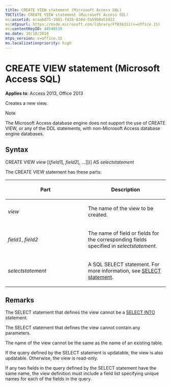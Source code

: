 ```yaml
---
title: CREATE VIEW statement (Microsoft Access SQL)
TOCTitle: CREATE VIEW statement (Microsoft Access SQL)
ms:assetid: ecaabd75-3081-fd35-830d-5a59b0a51922
ms:mtpsurl: https://msdn.microsoft.com/library/Ff836312(v=office.15)
ms:contentKeyID: 48548519
ms.date: 10/18/2018
mtps_version: v=office.15
ms.localizationpriority: high
---
```


# CREATE VIEW statement (Microsoft Access SQL)

**Applies to**: Access 2013, Office 2013

Creates a new view.

> [!NOTE]
> The Microsoft Access database engine does not support the use of CREATE VIEW, or any of the DDL statements, with non-Microsoft Access database engine databases.

## Syntax

CREATE VIEW *view* \[(*field1*\[, *field2*\[, …\]\])\] AS *selectstatement*

The CREATE VIEW statement has these parts:

<table>
<colgroup>
<col style="width: 50%" />
<col style="width: 50%" />
</colgroup>
<thead>
<tr class="header">
<th><p>Part</p></th>
<th><p>Description</p></th>
</tr>
</thead>
<tbody>
<tr class="odd">
<td><p><em>view</em></p></td>
<td><p>The name of the view to be created.</p></td>
</tr>
<tr class="even">
<td><p><em>field1</em>, <em>field2</em></p></td>
<td><p>The name of field or fields for the corresponding fields specified in <em>selectstatement</em>.</p></td>
</tr>
<tr class="odd">
<td><p><em>selectstatement</em></p></td>
<td><p>A SQL SELECT statement. For more information, see <a href="select-statement-microsoft-access-sql.md">SELECT statement</a>.</p></td>
</tr>
</tbody>
</table>


## Remarks

The SELECT statement that defines the view cannot be a [SELECT INTO](select-into-statement-microsoft-access-sql.md) statement.

The SELECT statement that defines the view cannot contain any parameters.

The name of the view cannot be the same as the name of an existing table.

If the query defined by the SELECT statement is updatable, the view is also updatable. Otherwise, the view is read-only.

If any two fields in the query defined by the SELECT statement have the same name, the view definition must include a field list specifying unique names for each of the fields in the query.

